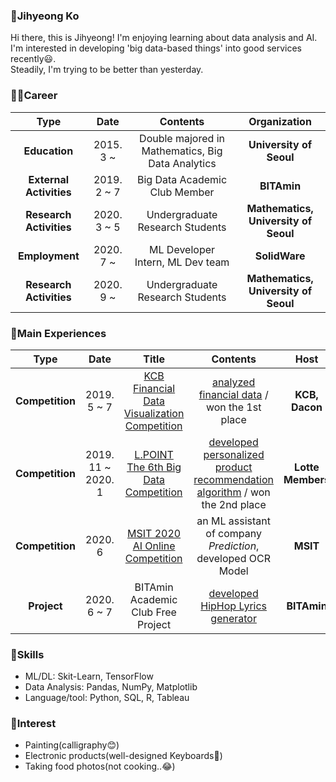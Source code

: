 ### 👋Jihyeong Ko
Hi there, this is Jihyeong! I'm enjoying learning about data analysis and AI.  
I'm interested in developing 'big data-based things' into good services recently😃.  
Steadily, I'm trying to be better than yesterday.

### 🏃‍♀️Career

| **Type** | **Date** | **Contents** | **Organization** |
|:--------:|:--------:|:--------:|:--------:|
| **Education** | 2015. 3 ~  | Double majored in Mathematics, Big Data Analytics | **University of Seoul** |
| **External Activities** | 2019. 2 ~ 7 | Big Data Academic Club Member | **BITAmin** |
| **Research Activities** | 2020. 3 ~ 5 | Undergraduate Research Students | **Mathematics, University of Seoul** |
| **Employment** | 2020. 7 ~  | ML Developer Intern, ML Dev team | **SolidWare** |
| **Research Activities** | 2020. 9 ~ | Undergraduate Research Students | **Mathematics, University of Seoul** |

### 🤡Main Experiences
| **Type** | **Date** | **Title** |**Contents** | **Host** |
|:--------:|:--------:|:--------:|:--------:|:--------:|
| **Competition** | 2019. 5 ~ 7 | [KCB Financial Data Visualization Competition](https://dacon.io/competitions/official/82407/overview) | [analyzed financial data](https://github.com/iloveslowfood/8thKCBFinanceDataVisualization) / won the 1st place | **KCB, Dacon** |
| **Competition** | 2019. 11 ~ 2020. 1 | [L.POINT The 6th Big Data Competition](https://competition.lpoint.com/front/Guideline.tran) | [developed personalized product recommendation algorithm](https://github.com/iloveslowfood/6thLPOINTBigdataCompetition) / won the 2nd place  | **Lotte Members** |
| **Competition** | 2020. 6 | [MSIT 2020 AI Online Competition](http://aifactory.space/aichallenge/)  | an ML assistant of company *Prediction*, developed OCR Model | **MSIT** |
| **Project** | 2020. 6 ~ 7 | BITAmin Academic Club Free Project | [developed HipHop Lyrics generator](https://github.com/iloveslowfood/Text2Hip) | **BITAmin** |

### 🤖Skills
* ML/DL: Skit-Learn, TensorFlow
* Data Analysis: Pandas, NumPy, Matplotlib
* Language/tool: Python, SQL, R, Tableau

### 🎨Interest
* Painting(calligraphy😊)
* Electronic products(well-designed Keyboards🙉)
* Taking food photos(not cooking..😂)
<!--
**iloveslowfood/iloveslowfood** is a ✨ _special_ ✨ repository because its `README.md` (this file) appears on your GitHub profile.

Here are some ideas to get you started:

- 🔭 I’m currently working on ...
- 🌱 I’m currently learning ...
- 👯 I’m looking to collaborate on ...
- 🤔 I’m looking for help with ...
- 💬 Ask me about ...
- 📫 How to reach me: ...
- 😄 Pronouns: ...
- ⚡ Fun fact: ...
-->
